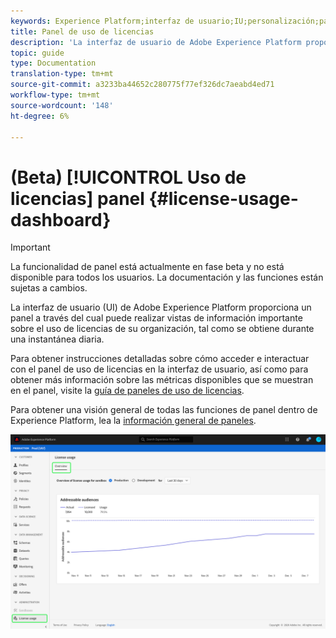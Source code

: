 ```yaml
---
keywords: Experience Platform;interfaz de usuario;IU;personalización;panel de uso de licencia;panel;uso de licencia;asignación;consumo
title: Panel de uso de licencias
description: 'La interfaz de usuario de Adobe Experience Platform proporciona un panel a través del cual puede vista información importante sobre el uso de licencias de su organización. '
topic: guide
type: Documentation
translation-type: tm+mt
source-git-commit: a3233ba44652c280775f77ef326dc7aeabd4ed71
workflow-type: tm+mt
source-wordcount: '148'
ht-degree: 6%

---
```



# (Beta) [!UICONTROL Uso de licencias] panel {#license-usage-dashboard}

>[!IMPORTANT]
>
>La funcionalidad de panel está actualmente en fase beta y no está disponible para todos los usuarios. La documentación y las funciones están sujetas a cambios.

La interfaz de usuario (UI) de Adobe Experience Platform proporciona un panel a través del cual puede realizar vistas de información importante sobre el uso de licencias de su organización, tal como se obtiene durante una instantánea diaria.

Para obtener instrucciones detalladas sobre cómo acceder e interactuar con el panel de uso de licencias en la interfaz de usuario, así como para obtener más información sobre las métricas disponibles que se muestran en el panel, visite la [guía de paneles de uso de licencias](../dashboards/guides/license-usage.md).

Para obtener una visión general de todas las funciones de panel dentro de Experience Platform, lea la [información general de paneles](../dashboards/home.md).

![](images/license-usage-dashboard/dashboard-overview.png)